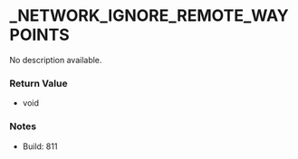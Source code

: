 # _NETWORK_IGNORE_REMOTE_WAYPOINTS

No description available.

### Return Value
* void

### Notes
* Build: 811

